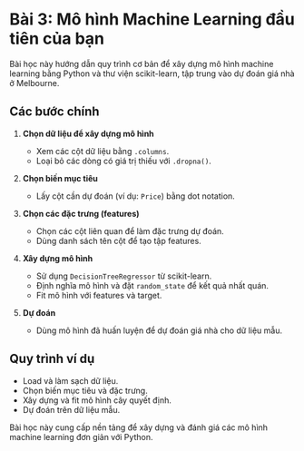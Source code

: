 # Bài 3: Mô hình Machine Learning đầu tiên của bạn

Bài học này hướng dẫn quy trình cơ bản để xây dựng mô hình machine learning bằng Python và thư viện scikit-learn, tập trung vào dự đoán giá nhà ở Melbourne.

## Các bước chính

1. **Chọn dữ liệu để xây dựng mô hình**
   - Xem các cột dữ liệu bằng `.columns`.
   - Loại bỏ các dòng có giá trị thiếu với `.dropna()`.

2. **Chọn biến mục tiêu**
   - Lấy cột cần dự đoán (ví dụ: `Price`) bằng dot notation.

3. **Chọn các đặc trưng (features)**
   - Chọn các cột liên quan để làm đặc trưng dự đoán.
   - Dùng danh sách tên cột để tạo tập features.

4. **Xây dựng mô hình**
   - Sử dụng `DecisionTreeRegressor` từ scikit-learn.
   - Định nghĩa mô hình và đặt `random_state` để kết quả nhất quán.
   - Fit mô hình với features và target.

5. **Dự đoán**
   - Dùng mô hình đã huấn luyện để dự đoán giá nhà cho dữ liệu mẫu.

## Quy trình ví dụ

- Load và làm sạch dữ liệu.
- Chọn biến mục tiêu và đặc trưng.
- Xây dựng và fit mô hình cây quyết định.
- Dự đoán trên dữ liệu mẫu.

Bài học này cung cấp nền tảng để xây dựng và đánh giá các mô hình machine learning đơn giản với Python.